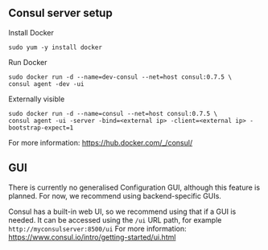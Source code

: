 ## Consul server setup
Install Docker
```
sudo yum -y install docker
```

Run Docker
```
sudo docker run -d --name=dev-consul --net=host consul:0.7.5 \
consul agent -dev -ui
```

Externally visible
```
sudo docker run -d --name=consul --net=host consul:0.7.5 \
consul agent -ui -server -bind=<external ip> -client=<external ip> -bootstrap-expect=1
```

For more information:
https://hub.docker.com/_/consul/

## GUI
There is currently no generalised Configuration GUI, although this feature is planned.
For now, we recommend using backend-specific GUIs.

Consul has a built-in web UI, so we recommend using that if a GUI is needed.
It can be accessed using the `/ui` URL path, for example `http://myconsulserver:8500/ui`
For more information:
https://www.consul.io/intro/getting-started/ui.html
